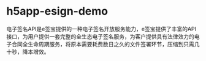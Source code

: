 # h5app-esign-demo
电子签名API是e签宝提供的一种电子签名开放服务能力，e签宝提供了丰富的API接口，为用户提供一套完整的全生态电子签名服务，为客户提供具有法律效力的电子合同全生命周期服务，将原本需要耗费数日之久的文件签署环节，压缩到只需几十秒，降本增效。
